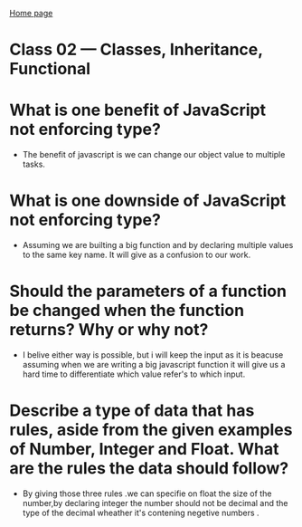 
[Home page](https://henok-6411.github.io/Reading-notes/)
# Class 02 — Classes, Inheritance, Functional

# What is one benefit of JavaScript not enforcing type?
* The benefit of javascript is we can change our object value to multiple tasks. 
# What is one downside of JavaScript not enforcing type?
* Assuming we are builting a big function and by declaring multiple values to the same key name. It will give as a confusion to our work. 
# Should the parameters of a function be changed when the function returns? Why or why not?
* I belive either way is possible, but i will keep the input as it is beacuse assuming when we are writing a big javascript function it will give us a hard time to differentiate which value refer's to which input.
# Describe a type of data that has rules, aside from the given examples of Number, Integer and Float. What are the rules the data should follow?
* By giving those three rules .we can specifie on float the size of the number,by declaring integer the number should not be decimal and the type of the decimal wheather it's contening negetive numbers .  

